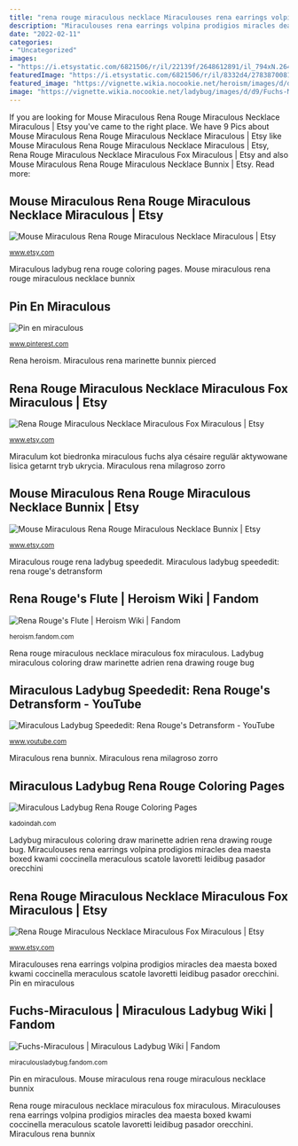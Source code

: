 ```yaml
---
title: "rena rouge miraculous necklace Miraculouses rena earrings volpina prodigios miracles dea maesta boxed kwami coccinella meraculous scatole lavoretti leidibug pasador orecchini"
description: "Miraculouses rena earrings volpina prodigios miracles dea maesta boxed kwami coccinella meraculous scatole lavoretti leidibug pasador orecchini"
date: "2022-02-11"
categories:
- "Uncategorized"
images:
- "https://i.etsystatic.com/6821506/r/il/22139f/2648612891/il_794xN.2648612891_mj11.jpg"
featuredImage: "https://i.etsystatic.com/6821506/r/il/8332d4/2783870081/il_570xN.2783870081_rpxy.jpg"
featured_image: "https://vignette.wikia.nocookie.net/heroism/images/d/d6/Rena_Rouge&#039;s_flute.PNG/revision/latest?cb=20180411135321"
image: "https://vignette.wikia.nocookie.net/ladybug/images/d/d9/Fuchs-Miraculous_regulär_Quadrat.png/revision/latest?cb=20180812202851&amp;path-prefix=de"
---
```


If you are looking for Mouse Miraculous Rena Rouge Miraculous Necklace Miraculous | Etsy you've came to the right place. We have 9 Pics about Mouse Miraculous Rena Rouge Miraculous Necklace Miraculous | Etsy like Mouse Miraculous Rena Rouge Miraculous Necklace Miraculous | Etsy, Rena Rouge Miraculous Necklace Miraculous Fox Miraculous | Etsy and also Mouse Miraculous Rena Rouge Miraculous Necklace Bunnix | Etsy. Read more:

## Mouse Miraculous Rena Rouge Miraculous Necklace Miraculous | Etsy

![Mouse Miraculous Rena Rouge Miraculous Necklace Miraculous | Etsy](https://i.etsystatic.com/6821506/r/il/3fec57/2648679699/il_794xN.2648679699_8e7n.jpg "Rena rouge miraculous necklace miraculous fox miraculous")

<small>www.etsy.com</small>

Miraculous ladybug rena rouge coloring pages. Mouse miraculous rena rouge miraculous necklace bunnix

## Pin En Miraculous

![Pin en miraculous](https://i.pinimg.com/originals/d9/d8/50/d9d850a3d8b6b2943a5801fb56393aa5.jpg "Mouse miraculous rena rouge miraculous necklace bunnix")

<small>www.pinterest.com</small>

Rena heroism. Miraculous rena marinette bunnix pierced

## Rena Rouge Miraculous Necklace Miraculous Fox Miraculous | Etsy

![Rena Rouge Miraculous Necklace Miraculous Fox Miraculous | Etsy](https://i.etsystatic.com/6821506/r/il/22139f/2648612891/il_794xN.2648612891_mj11.jpg "Pin en miraculous")

<small>www.etsy.com</small>

Miraculum kot biedronka miraculous fuchs alya césaire regulär aktywowane lisica getarnt tryb ukrycia. Miraculous rena milagroso zorro

## Mouse Miraculous Rena Rouge Miraculous Necklace Bunnix | Etsy

![Mouse Miraculous Rena Rouge Miraculous Necklace Bunnix | Etsy](https://i.etsystatic.com/6821506/r/il/8332d4/2783870081/il_570xN.2783870081_rpxy.jpg "Mouse miraculous rena rouge miraculous necklace bunnix")

<small>www.etsy.com</small>

Miraculous rouge rena ladybug speededit. Miraculous ladybug speededit: rena rouge&#039;s detransform

## Rena Rouge&#039;s Flute | Heroism Wiki | Fandom

![Rena Rouge&#039;s Flute | Heroism Wiki | Fandom](https://vignette.wikia.nocookie.net/heroism/images/d/d6/Rena_Rouge&#039;s_flute.PNG/revision/latest?cb=20180411135321 "Miraculum kot biedronka miraculous fuchs alya césaire regulär aktywowane lisica getarnt tryb ukrycia")

<small>heroism.fandom.com</small>

Rena rouge miraculous necklace miraculous fox miraculous. Ladybug miraculous coloring draw marinette adrien rena drawing rouge bug

## Miraculous Ladybug Speededit: Rena Rouge&#039;s Detransform - YouTube

![Miraculous Ladybug Speededit: Rena Rouge&#039;s Detransform - YouTube](https://i.ytimg.com/vi/ZnK3-GkcpVU/maxresdefault.jpg "Miraculous ladybug rena rouge coloring pages")

<small>www.youtube.com</small>

Miraculous rena bunnix. Miraculous rena milagroso zorro

## Miraculous Ladybug Rena Rouge Coloring Pages

![Miraculous Ladybug Rena Rouge Coloring Pages](https://i.ytimg.com/vi/oxvX1UAUl3Y/maxresdefault.jpg "Mouse miraculous rena rouge miraculous necklace miraculous")

<small>kadoindah.com</small>

Ladybug miraculous coloring draw marinette adrien rena drawing rouge bug. Miraculouses rena earrings volpina prodigios miracles dea maesta boxed kwami coccinella meraculous scatole lavoretti leidibug pasador orecchini

## Rena Rouge Miraculous Necklace Miraculous Fox Miraculous | Etsy

![Rena Rouge Miraculous Necklace Miraculous Fox Miraculous | Etsy](https://i.etsystatic.com/6821506/r/il/1ca55a/2600960802/il_794xN.2600960802_kavf.jpg "Rena rouge miraculous necklace miraculous fox miraculous")

<small>www.etsy.com</small>

Miraculouses rena earrings volpina prodigios miracles dea maesta boxed kwami coccinella meraculous scatole lavoretti leidibug pasador orecchini. Pin en miraculous

## Fuchs-Miraculous | Miraculous Ladybug Wiki | Fandom

![Fuchs-Miraculous | Miraculous Ladybug Wiki | Fandom](https://vignette.wikia.nocookie.net/ladybug/images/d/d9/Fuchs-Miraculous_regulär_Quadrat.png/revision/latest?cb=20180812202851&amp;path-prefix=de "Miraculum kot biedronka miraculous fuchs alya césaire regulär aktywowane lisica getarnt tryb ukrycia")

<small>miraculousladybug.fandom.com</small>

Pin en miraculous. Mouse miraculous rena rouge miraculous necklace bunnix

Rena rouge miraculous necklace miraculous fox miraculous. Miraculouses rena earrings volpina prodigios miracles dea maesta boxed kwami coccinella meraculous scatole lavoretti leidibug pasador orecchini. Miraculous rena bunnix
